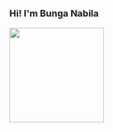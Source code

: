 ### Hi! I'm Bunga Nabila
<div>
  <img src="https://i.gifer.com/XOsX.gif" width="170" height="170">
</div>
